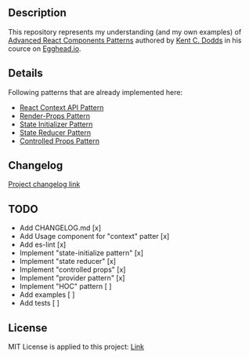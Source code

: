## Description

This repository represents my understanding (and my own examples) of [Advanced React Components Patterns](https://egghead.io/courses/advanced-react-component-patterns) authored by [Kent C. Dodds](https://kentcdodds.com/) in his cource on [Egghead.io](https://egghead.io).

## Details

Following patterns that are already implemented here:

-   [React Context API Pattern](/patterns/context.jsx)
-   [Render-Props Pattern](/patterns/render-props.jsx)
-   [State Initializer Pattern](/patterns/state-initializer.jsx)
-   [State Reducer Pattern](/patterns/state-reducer.jsx)
-   [Controlled Props Pattern](/patterns/controlled-props.jsx)

## Changelog
 [Project changelog link](/CHANGELOG.md)

## TODO

-   Add CHANGELOG.md [x]
-   Add Usage component for "context" patter [x]
-   Add es-lint [x]
-   Implement "state-initialize pattern" [x]
-   Implement "state reducer" [x]
-   Implement "controlled props" [x]
-   Implement "provider pattern" [x]
-   Implement "HOC" pattern [ ]
-   Add examples [ ]
-   Add tests [ ]

## License
MIT License is applied to this project: [Link](/LICENSE)